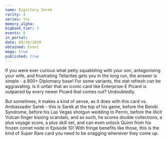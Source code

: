 ```yaml
---
name: Dignitary Sarek
rarity: 4
series: tos
memory_alpha:
bigbook_tier: 3
events: 0
in_portal:
date: 09/10/2020
obtained: Event
mega: true
published: true
---
```


If you were ever curious what petty squabbling with your son, antagonising your wife, and frustrating Tellarites gets you in the long run, the answer is simple - a 900+ Diplomacy base! For some variants, the stat refresh can be aggravating. Is it unfair that an iconic card like Enterprise-E Picard is outpaced by every newer Picard that comes out? Undoubtedly. 

But sometimes, it makes a kind of sense, as it does with this card vs. Ambassador Sarek - this is Sarek at the top of his game, before the Bendii Syndrome, before his Las Vegas shotgun wedding to Perrin, before the illicit Vulcan finger kissing scandals, and as such, he scores double collections, a plus voyage score, a plus skill set, and can even unlock Quinn from his frozen comet node in Episode 10! With fringe benefits like those, this is the kind of Super Rare card you need to be snagging whenever they come up.
